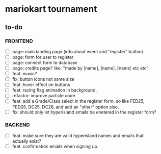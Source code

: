 # mariokart tournament

## to-do

### FRONTEND

- [ ] page: main landing page (info about event and "register" button)
- [ ] page: form for user to register
- [ ] page: connect form to database
- [ ] page: credits page? like: "made by [name], [name], [name] etc etc"
- [ ] feat: music?
- [ ] fix: button icons not same size
- [ ] feat: hover effect on buttons
- [ ] feat: racing flag animation in background.
- [ ] refactor: improve particle code.
- [ ] feat: add a Grade/Class select in the register form. so like FED25, FED26, DC25, DC26, and add an "other" option also.
- [ ] fix: should only let hyperisland emails be enetered in the register form?

### BACKEND

- [ ] feat: make sure they are valid hyperisland names and emails that actually exist?
- [ ] feat: confirmation emails when signing up.
